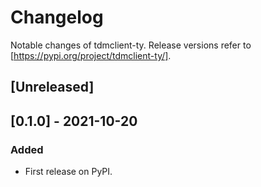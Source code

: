 # Changelog

Notable changes of tdmclient-ty. Release versions refer to [https://pypi.org/project/tdmclient-ty/].

## [Unreleased]

## [0.1.0] - 2021-10-20

### Added

- First release on PyPI.
